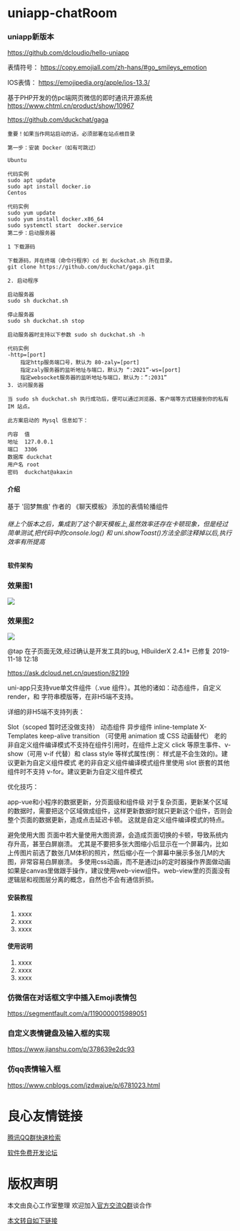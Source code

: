 # uniapp-chatRoom

### uniapp新版本
https://github.com/dcloudio/hello-uniapp

表情符号：
https://copy.emojiall.com/zh-hans/#go_smileys_emotion

IOS表情：
https://emojipedia.org/apple/ios-13.3/


基于PHP开发的仿pc端网页微信的即时通讯开源系统
https://www.chtml.cn/product/show/10967

https://github.com/duckchat/gaga


```
重要！如果当作网站启动的话，必须部署在站点根目录

第一步：安装 Docker（如有可跳过）

Ubuntu

代码实例
sudo apt update
sudo apt install docker.io
Centos

代码实例
sudo yum update
sudo yum install docker.x86_64
sudo systemctl start  docker.service
第二步：启动服务器

1 下载源码

下载源码，并在终端（命令行程序）cd 到 duckchat.sh 所在目录。
git clone https://github.com/duckchat/gaga.git

2. 启动程序

启动服务器
sudo sh duckchat.sh

停止服务器
sudo sh duckchat.sh stop

启动服务器时支持以下参数 sudo sh duckchat.sh -h

代码实例
-http=[port]
    指定http服务端口号，默认为 80-zaly=[port]
    指定zaly服务器的监听地址与端口，默认为 “:2021”-ws=[port]
    指定websocket服务器的监听地址与端口，默认为：”:2031”
3. 访问服务器

当 sudo sh duckchat.sh 执行成功后，便可以通过浏览器、客户端等方式链接到你的私有 IM 站点。

此方案启动的 Mysql 信息如下：

内容	值
地址	127.0.0.1
端口	3306
数据库	duckchat
用户名	root
密码	duckchat@akaxin

```

#### 介绍
基于 '回梦無痕' 作者的 《聊天模板》 添加的表情轮播组件

###### 继上个版本之后，集成到了这个聊天模板上,虽然效率还存在卡顿现象，但是经过简单测试,把代码中的console.log() 和 uni.showToast()方法全部注释掉以后,执行效率有所提高

#### 软件架构
### 效果图1
![](doc/img/1.jpg)

### 效果图2
![](doc/img/2.jpg)

@tap 在子页面无效,经过确认是开发工具的bug,
HBuilderX 2.4.1+ 已修复
2019-11-18 12:18

https://ask.dcloud.net.cn/question/82199


uni-app只支持vue单文件组件（.vue 组件）。其他的诸如：动态组件，自定义 render，和  字符串模版等，在非H5端不支持。

详细的非H5端不支持列表：

Slot（scoped 暂时还没做支持）
动态组件
异步组件
inline-template
X-Templates
keep-alive
transition （可使用 animation 或 CSS 动画替代）
老的非自定义组件编译模式不支持在组件引用时，在组件上定义 click 等原生事件、v-show（可用 v-if 代替）和 class style 等样式属性(例：    样式是不会生效的)。建议更新为自定义组件模式
老的非自定义组件编译模式组件里使用 slot 嵌套的其他组件时不支持 v-for。建议更新为自定义组件模式

优化技巧：

app-vue和小程序的数据更新，分页面级和组件级
对于复杂页面，更新某个区域的数据时，需要把这个区域做成组件，这样更新数据时就只更新这个组件，否则会整个页面的数据更新，造成点击延迟卡顿。 这就是自定义组件编译模式的特点。

避免使用大图
页面中若大量使用大图资源，会造成页面切换的卡顿，导致系统内存升高，甚至白屏崩溃。
尤其是不要把多张大图缩小后显示在一个屏幕内，比如上传图片前选了数张几M体积的照片，然后缩小在一个屏幕中展示多张几M的大图，非常容易白屏崩溃。
多使用css动画，而不是通过js的定时器操作界面做动画
如果是canvas里做跟手操作，建议使用web-view组件。web-view里的页面没有逻辑层和视图层分离的概念，自然也不会有通信折损。
#### 安装教程

1.  xxxx
2.  xxxx
3.  xxxx

#### 使用说明

1.  xxxx
2.  xxxx
3.  xxxx


### 仿微信在对话框文字中插入Emoji表情包

https://segmentfault.com/a/1190000015989051


### 自定义表情键盘及输入框的实现

https://www.jianshu.com/p/378639e2dc93


### 仿qq表情输入框

https://www.cnblogs.com/jzdwajue/p/6781023.html



 # 良心友情链接

[腾讯QQ群快速检索](http://u.720life.cn/s/8cf73f7c)

[软件免费开发论坛](http://u.720life.cn/s/bbb01dc0)

# 版权声明 

本文由良心工作室整理 欢迎加入[官方交流Q群](https://u.720life.cn/s/f2316816)谈合作

[本文转自如下链接](http://u.720life.cn/g/2e71d0f0a5c601172267ba20d3a43c6e220039724e9e5f984ed9e8f3c3c4d44a4219e78c449747efebd6bf0dcbcef8327d750f3b2c3a901430b23e16131f3fe96abae7c3918bf1c6f05f2cac85bfc9fc)